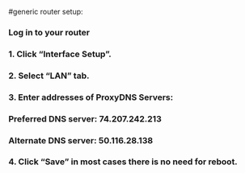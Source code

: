 
#generic router setup:

### Log in to your router

### 1. Click “Interface Setup”.

### 2. Select “LAN” tab.

### 3. Enter addresses of ProxyDNS Servers:

### Preferred DNS server:  **74.207.242.213**

### Alternate DNS server:  **50.116.28.138**

### 4. Click “Save” in most cases there is no need for reboot.
